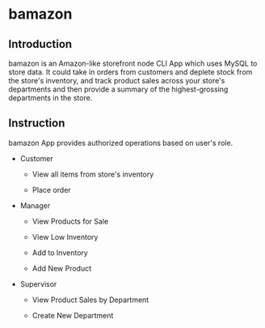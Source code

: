 # bamazon

## Introduction

bamazon is an Amazon-like storefront node CLI App which uses MySQL to store data. It could take in orders from customers and deplete stock 
from the store's inventory, and track product sales across your store's departments and then provide a summary of the highest-grossing departments in the store.

## Instruction

bamazon App provides authorized operations based on user's role.

* Customer

    * View all items from store's inventory

    * Place order

* Manager

    * View Products for Sale
    
    * View Low Inventory 
    
    * Add to Inventory
    
    * Add New Product 

* Supervisor

    * View Product Sales by Department
   
    * Create New Department
